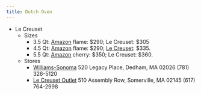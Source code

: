 ```yaml
---
title: Dutch Oven
---
```

- Le Creuset
  - Sizes
    - 3.5 Qt: [Amazon](https://www.amazon.com/Creuset-Signature-Enameled-Cast-Iron-French/dp/B0076NOFSC?ref_=ast_sto_dp) flame: $290; Le Creuset: $305
    - 4.5 Qt: [Amazon](https://www.amazon.com/Creuset-Signature-Enameled-Cast-Iron-Stainless/dp/B00VA5H8AY?ref_=ast_sto_dp) flame: $290; [Le Creuset](https://www.lecreuset.com/round-dutch-oven/LS2501.html): $335.
    - 5.5 Qt: [Amazon](https://www.amazon.com/Creuset-Signature-Enameled-Cast-Iron-2-Quart/dp/B0076NOGPY?ref_=ast_sto_dp&th=1) cherry: $350; Le Creuset: $360.
  - Stores
    - [Williams-Sonoma](https://www.williams-sonoma.com/products/le-creuset-signature-round-dutch-oven/?pkey=s%7Cle%20creuset%20dutch%20oven%7C20) 520 Legacy Place, Dedham, MA 02026 (781) 326-5120
    - [Le Creuset Outlet](https://www.lecreuset.com/store?sid=the-outlets-at-assembly-row) 510 Assembly Row, Somerville, MA 02145 (617) 764-2998
